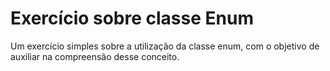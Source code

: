 # Exercício sobre classe Enum
Um exercício simples sobre a utilização da classe enum, com o objetivo de auxiliar na compreensão desse conceito. 
